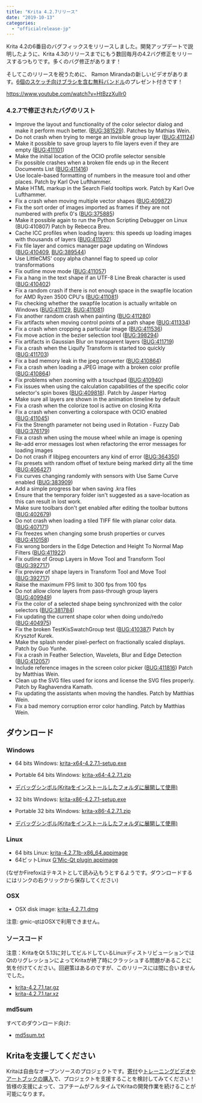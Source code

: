 ```yaml
---
title: "Krita 4.2.7リリース"
date: "2019-10-13"
categories: 
  - "officialrelease-jp"
---
```


Krita 4.2の6番目のバグフィックスをリリースしました。開発アップデートで説明したように、Krita 4.3のリリースまでにもう数回毎月の4.2バグ修正をリリースするつもりです。多くのバグ修正があります！

そしてこのリリースを祝うために、 Ramon Mirandaの新しいビデオがあります。[6個のスケッチ向けブラシを含む無料バンドル](https://files.kde.org/krita/extras/RM_Sketch_V1.bundle)のプレゼント付きです！

https://www.youtube.com/watch?v=HtBzzXulIr0

### 4.2.7で修正されたバグのリスト

- Improve the layout and functionality of the color selector dialog and make it perform much better. ([BUG:381529](https://bugs.kde.org/show_bug.cgi?id=381529)). Patches by Mathias Wein.
- Do not crash when trying to merge an invisible group layer ([BUG:411124](https://bugs.kde.org/show_bug.cgi?id=411124))
- Make it possible to save group layers to file layers even if they are empty ([BUG:411101](https://bugs.kde.org/show_bug.cgi?id=411101))
- Make the initial location of the OCIO profile selector sensible
- Fix possible crashes when a broken file ends up in the Recent Documents List ([BUG:411416](https://bugs.kde.org/show_bug.cgi?id=411416))
- Use locale-based formatting of numbers in the measure tool and other places. Patch by Karl Ove Lufthammer.
- Make HTML markup in the Search Field tooltips work. Patch by Karl Ove Lufthammer.
- Fix a crash when moving multiple vector shapes ([BUG:409872](https://bugs.kde.org/show_bug.cgi?id=409872))
- Fix the sort order of images imported as frames if they are not numbered with prefix 0's ([BUG:375885](https://bugs.kde.org/show_bug.cgi?id=375885))
- Make it possible again to run the Python Scripting Debugger on Linux (BUG:410807) Patch by Rebecca Breu.
- Cache ICC profiles when loading layers: this speeds up loading images with thousands of layers ([BUG:411532](https://bugs.kde.org/show_bug.cgi?id=411532))
- Fix file layer and comics manager page updating on Windows ([BUG:410409](https://bugs.kde.org/show_bug.cgi?id=410409), [BUG:389544](https://bugs.kde.org/show_bug.cgi?id=389544))
- Use LittleCMS' copy alpha channel flag to speed up color transformations
- Fix outline move mode ([BUG:411057](https://bugs.kde.org/show_bug.cgi?id=411057))
- Fix a hang in the text shape if an UTF-8 Line Break character is used ([BUG:410402](https://bugs.kde.org/show_bug.cgi?id=410402))
- Fix a random crash if there is not enough space in the swapfile location for AMD Ryzen 3500 CPU's ([BUG:411081](https://bugs.kde.org/show_bug.cgi?id=411081))
- Fix checking whether the swapfile location is actually writable on Windows ([BUG:411129](https://bugs.kde.org/show_bug.cgi?id=411129), [BUG:411081](https://bugs.kde.org/show_bug.cgi?id=411081))
- Fix another random crash when painting ([BUG:411280](https://bugs.kde.org/show_bug.cgi?id=411280))
- Fix artifacts when moving control points of a path shape ([BUG:411334](https://bugs.kde.org/show_bug.cgi?id=411334))
- Fix a crash when cropping a particular image ([BUG:411536](https://bugs.kde.org/show_bug.cgi?id=411536))
- Fix move action in the bezier selection tool ([BUG:398294](https://bugs.kde.org/show_bug.cgi?id=398294))
- Fix artifacts in Gaussian Blur on transparent layers ([BUG:411719](https://bugs.kde.org/show_bug.cgi?id=411719))
- Fix a crash when the Liquify Transform is started too quickly ([BUG:411703](https://bugs.kde.org/show_bug.cgi?id=411703))
- Fix a bad memory leak in the jpeg converter ([BUG:410864](https://bugs.kde.org/show_bug.cgi?id=410864))
- Fix a crash when loading a JPEG image with a broken color profile ([BUG:410864](https://bugs.kde.org/show_bug.cgi?id=410864))
- Fix problems when zooming with a touchpad ([BUG:410940](https://bugs.kde.org/show_bug.cgi?id=410940))
- Fix issues when using the calculation capabilities of the specific color selector's spin boxes ([BUG:409818](https://bugs.kde.org/show_bug.cgi?id=409818)). Patch by Jasper Hartog
- Make sure all layers are shown in the animation timeline by default
- Fix a crash when the colorize tool is active on closing Krita
- Fix a crash when converting a colorspace with OCIO enabled ([BUG:411045](https://bugs.kde.org/show_bug.cgi?id=411045))
- Fix the Strength parameter not being used in Rotation - Fuzzy Dab ([BUG:376179](https://bugs.kde.org/show_bug.cgi?id=376179))
- Fix a crash when using the mouse wheel while an image is opening
- Re-add error messages lost when refactoring the error messages for loading images
- Do not crash if libjpeg encounters any kind of error ([BUG:364350](https://bugs.kde.org/show_bug.cgi?id=364350))
- Fix presets with random offset of texture being marked dirty all the time ([BUG:406427](https://bugs.kde.org/show_bug.cgi?id=406427))
- Fix curves changing randomly with sensors with Use Same Curve enabled ([BUG:383909](https://bugs.kde.org/show_bug.cgi?id=383909))
- Add a simple progress bar when saving .kra files
- Ensure that the temporary folder isn't suggested as a save-location as this can result in lost work.
- Make sure toolbars don't get enabled after editing the toolbar buttons ([BUG:402679](https://bugs.kde.org/show_bug.cgi?id=402679))
- Do not crash when loading a tiled TIFF file with planar color data. ([BUG:407171](https://bugs.kde.org/show_bug.cgi?id=407171))
- Fix freezes when changing some brush properties or curves ([BUG:410158](https://bugs.kde.org/show_bug.cgi?id=410158))
- Fix wrong borders in the Edge Detection and Height To Normal Map Filters ([BUG:411922](https://bugs.kde.org/show_bug.cgi?id=411922))
- Fix outline of Group Layers in Move Tool and Transform Tool ([BUG:392717](https://bugs.kde.org/show_bug.cgi?id=392717))
- Fix preview of shape layers in Transform Tool and Move Tool ([BUG:392717](https://bugs.kde.org/show_bug.cgi?id=392717))
- Raise the maximum FPS limit to 300 fps from 100 fps
- Do not allow clone layers from pass-through group layers ([BUG:409949](https://bugs.kde.org/show_bug.cgi?id=409949))
- Fix the color of a selected shape being synchronized with the color selectors ([BUG:381784](https://bugs.kde.org/show_bug.cgi?id=381784))
- Fix updating the current shape color when doing undo/redo ([BUG:404975](https://bugs.kde.org/show_bug.cgi?id=404975))
- Fix the broken TestKisSwatchGroup test ([BUG:410387](https://bugs.kde.org/show_bug.cgi?id=410387)) Patch by Krysztof Kurek.
- Make the splash render pixel-perfect on fractionally scaled displays. Patch by Guo Yunhe.
- Fix a crash in Feather Selection, Wavelets, Blur and Edge Detection ([BUG:412057](https://bugs.kde.org/show_bug.cgi?id=412057))
- Include reference images in the screen color picker ([BUG:411816](https://bugs.kde.org/show_bug.cgi?id=411816)) Patch by Matthias Wein.
- Clean up the SVG files used for icons and license the SVG files properly. Patch by Raghavendra Kamath.
- Fix updating the assistants when moving the handles. Patch by Matthias Wein.
- Fix a bad memory corruption error color handling. Patch by Matthias Wein.

## ダウンロード

### Windows

- 64 bits Windows: [krita-x64-4.2.7.1-setup.exe](https://download.kde.org/stable/krita/4.2.7.1/krita-x64-4.2.7.1-setup.exe)
- Portable 64 bits Windows: [krita-x64-4.2.7.1.zip](https://download.kde.org/stable/krita/4.2.7.1/krita-x64-4.2.7.1.zip)
- [デバッグシンボル(Kritaをインストールしたフォルダに展開して使用)](https://download.kde.org/stable/krita/4.2.7.1/krita-x64-4.2.7.1-dbg.zip)

- 32 bits Windows: [krita-x86-4.2.7.1-setup.exe](https://download.kde.org/stable/krita/4.2.7.1/krita-x86-4.2.7.1-setup.exe)
- Portable 32 bits Windows: [krita-x86-4.2.7.1.zip](https://download.kde.org/stable/krita/4.2.7.1/krita-x86-4.2.7.1.zip)
- [デバッグシンボル(Kritaをインストールしたフォルダに展開して使用)](https://download.kde.org/stable/krita/4.2.7.1/krita-x86-4.2.7.1-dbg.zip)

### Linux

- 64 bits Linux: [krita-4.2.7.1b-x86_64.appimage](https://download.kde.org/stable/krita/4.2.7.1/krita-4.2.7.1-x86_64.appimage)
- 64ビットLinux [G'Mic-Qt plugin appimage](https://download.kde.org/stable/krita/4.2.7.1/gmic_krita_qt-x86_64.appimage)

(なぜかFirefoxはテキストとして読み込もうとするようです。ダウンロードするにはリンクの右クリックから保存してください)

### OSX

- OSX disk image: [krita-4.2.7.1.dmg](https://download.kde.org/stable/krita/4.2.7.1/b/krita-4.2.7.1.dmg)

注意: gmic-qtはOSXで利用できません。

### ソースコード

注意：KritaをQt 5.13に対してビルドしているLinuxディストリビューションではQtのリグレッションによってKritaが終了時にクラッシュする問題があることに気を付けてください。回避策はあるのですが、このリリースには間に合いませんでした。

- [krita-4.2.7.1.tar.gz](https://download.kde.org/stable/krita/4.2.7.1/krita-4.2.7.1.tar.gz)
- [krita-4.2.7.1.tar.xz](https://download.kde.org/stable/krita/4.2.7.1/krita-4.2.7.1.tar.xz)

### md5sum

すべてのダウンロード向け:

- [md5sum.txt](https://download.kde.org/stable/krita/4.2.7.1/md5sum.txt)

## Kritaを支援してください

Kritaは自由なオープンソースのプロジェクトです。[寄付](https://krita.org/jp/support-us-jp/donations-jp/)や[トレーニングビデオやアートブックの購入](https://krita.org/jp/support-us-jp/shop-jp/)で、プロジェクトを支援することを検討してみてください！皆様の支援によって、コアチームがフルタイムでKritaの開発作業を続けることが可能になります。
